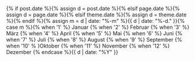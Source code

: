 {% if post.date %}{% assign d = post.date %}{% elsif page.date %}{% assign d = page.date %}{% elsif theme.date %}{% assign d = theme.date %}{% endif %}{% assign m = d | date: "%-m" %}{{ d | date: "%-d." }}{% case m %}{% when '1' %} Januar {% when '2' %} Februar {% when '3' %} M&auml;rz {% when '4' %} April {% when '5' %} Mai {% when '6' %} Juni {% when '7' %} Juli {% when '8' %} August {% when '9' %} September {% when '10' % }Oktober {% when '11' %} November {% when '12' %} Dezember {% endcase %}{{ d | date: "%Y" }}